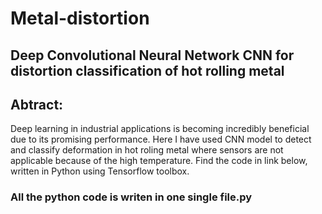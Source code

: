 # Metal-distortion
## Deep Convolutional Neural Network CNN for distortion classification of hot rolling metal

## Abtract: 
Deep learning in industrial applications is becoming incredibly beneficial due to its promising performance. Here I have used CNN model to detect and classify deformation in hot roling metal where sensors are not applicable because of the high temperature. Find the code in link below, written in Python using Tensorflow toolbox.

### All the python code is writen in one single file.py




